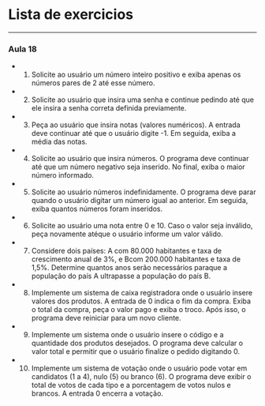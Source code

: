 # Lista de exercicios

---

### Aula 18

* 1. Solicite ao usuário um número inteiro positivo e exiba apenas os números pares de 2 até esse número.
* 2. Solicite ao usuário que insira uma senha e continue pedindo até que ele insira a senha correta definida previamente.
* 3. Peça ao usuário que insira notas (valores numéricos). A entrada deve continuar até que o usuário digite -1. Em seguida, exiba a média das notas.
* 4. Solicite ao usuário que insira números. O programa deve continuar até que um número negativo seja inserido. No final, exiba o maior número informado.
* 5. Solicite ao usuário números indefinidamente. O programa deve parar quando o usuário digitar um número igual ao anterior. Em seguida, exiba quantos números foram inseridos.
* 6. Solicite ao usuário uma nota entre 0 e 10. Caso o valor seja inválido, peça novamente atéque o usuário informe um valor válido.
* 7. Considere dois países: A com 80.000 habitantes e taxa de crescimento anual de 3%, e Bcom 200.000 habitantes e taxa de 1,5%. Determine quantos anos serão necessários paraque a população do país A ultrapasse a população do país B.
* 8. Implemente um sistema de caixa registradora onde o usuário insere valores dos produtos. A entrada de 0 indica o fim da compra. Exiba o total da compra, peça o valor pago e exiba o troco. Após isso, o programa deve reiniciar para um novo cliente.
* 9. Implemente um sistema onde o usuário insere o código e a quantidade dos produtos desejados. O programa deve calcular o valor total e permitir que o usuário finalize o pedido digitando 0.
* 10. Implemente um sistema de votação onde o usuário pode votar em candidatos (1 a 4), nulo (5) ou branco (6). O programa deve exibir o total de votos de cada tipo e a porcentagem de votos nulos e brancos. A entrada 0 encerra a votação.
